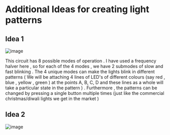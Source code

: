 # Additional Ideas for creating light patterns 
## Idea 1
![image](https://user-images.githubusercontent.com/86561124/144742574-86aa5564-df19-4c83-beac-10a4062d4cb0.png)

This circuit has 8 possible modes of operation . I have used a frequency halver here , so for each of the 4 modes , we have 2 submodes of slow and fast blinking . The 4 unique modes can make the lights blink in different patterns ( We will be attaching 4 lines of LED's of different colours (say red , blue , yellow , green ) at the points A, B, C, D and these lines as a whole will take a particular state in the pattern ) . Furthermore , the patterns can be changed by pressing a single button multiple times (just like the commercial christmas/diwali lights we get in the market )

## Idea 2
![image](https://user-images.githubusercontent.com/86561124/144742596-163ecadc-ff4d-4032-ba83-e10a70e828d0.png)
